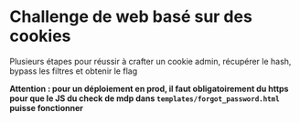 # Challenge de web basé sur des cookies

Plusieurs étapes pour réussir à crafter un cookie admin, récupérer le hash, bypass les filtres et obtenir le flag

**Attention : pour un déploiement en prod, il faut obligatoirement du https pour que le JS du check de mdp dans `templates/forgot_password.html` puisse fonctionner**
